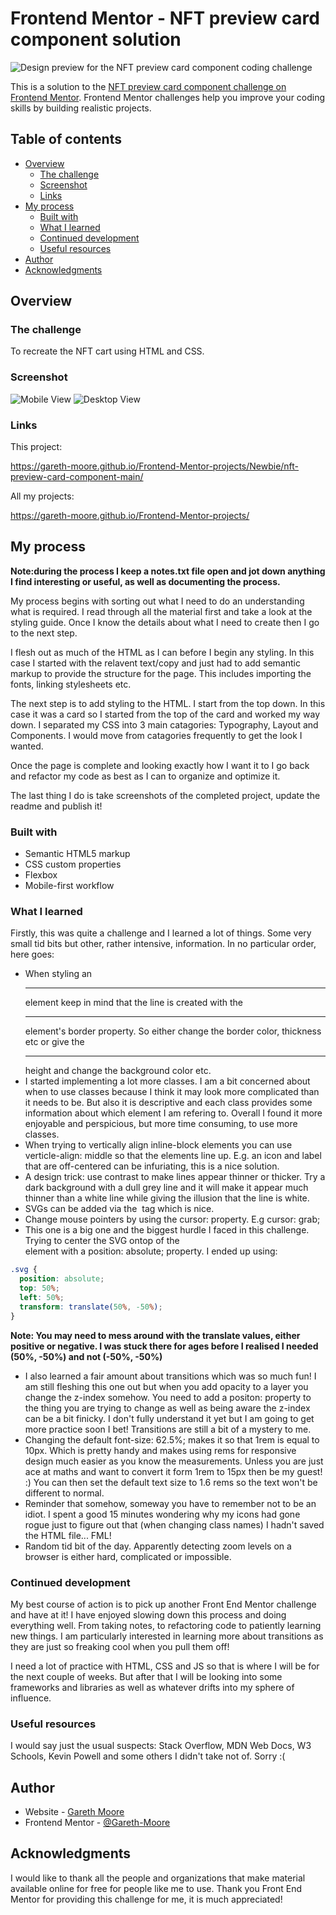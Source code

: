 # Frontend Mentor - NFT preview card component solution

![Design preview for the NFT preview card component coding challenge](./design/desktop-preview.jpg)

This is a solution to the [NFT preview card component challenge on Frontend Mentor](https://www.frontendmentor.io/challenges/nft-preview-card-component-SbdUL_w0U). Frontend Mentor challenges help you improve your coding skills by building realistic projects.

## Table of contents

- [Overview](#overview)
  - [The challenge](#the-challenge)
  - [Screenshot](#screenshot)
  - [Links](#links)
- [My process](#my-process)
  - [Built with](#built-with)
  - [What I learned](#what-i-learned)
  - [Continued development](#continued-development)
  - [Useful resources](#useful-resources)
- [Author](#author)
- [Acknowledgments](#acknowledgments)

## Overview

### The challenge

To recreate the NFT cart using HTML and CSS.

### Screenshot

![Mobile View](./mobileview.png)
![Desktop View](./desktopview.png)

### Links

This project:

https://gareth-moore.github.io/Frontend-Mentor-projects/Newbie/nft-preview-card-component-main/

All my projects:

https://gareth-moore.github.io/Frontend-Mentor-projects/

## My process

**Note:during the process I keep a notes.txt file open and jot down anything I find interesting or useful, as well as documenting the process.**

My process begins with sorting out what I need to do an understanding what is required. I read through all the material first and take a look at the styling guide. Once I know the details about what I need to create then I go to the next step.

I flesh out as much of the HTML as I can before I begin any styling. In this case I started with the relavent text/copy and just had to add semantic markup to provide the structure for the page. This includes importing the fonts, linking stylesheets etc.

The next step is to add styling to the HTML. I start from the top down. In this case it was a card so I started from the top of the card and worked my way down. I separated my CSS into 3 main catagories: Typography, Layout and Components. I would move from catagories frequently to get the look I wanted.

Once the page is complete and looking exactly how I want it to I go back and refactor my code as best as I can to organize and optimize it.

The last thing I do is take screenshots of the completed project, update the readme and publish it!

### Built with

- Semantic HTML5 markup
- CSS custom properties
- Flexbox
- Mobile-first workflow

### What I learned

Firstly, this was quite a challenge and I learned a lot of things. Some very small tid bits but other, rather intensive, information. In no particular order, here goes:

- When styling an <hr> element keep in mind that the line is created with the <hr> element's border property. So either change the border color, thickness etc or give the <hr> height and change the background color etc.
- I started implementing a lot more classes. I am a bit concerned about when to use classes because I think it may look more complicated than it needs to be. But also it is descriptive and each class provides some information about which element I am refering to. Overall I found it more enjoyable and perspicious, but more time consuming, to use more classes.
- When trying to vertically align inline-block elements you can use verticle-align: middle so that the elements line up. E.g. an icon and label that are off-centered can be infuriating, this is a nice solution.
- A design trick: use contrast to make lines appear thinner or thicker. Try a dark background with a dull grey line and it will make it appear much thinner than a white line while giving the illusion that the line is white.
- SVGs can be added via the <img> tag which is nice.
- Change mouse pointers by using the cursor: property. E.g cursor: grab;
- This one is a big one and the biggest hurdle I faced in this challenge. Trying to center the SVG ontop of the <div> element with a position: absolute; property. I ended up using:
```css
.svg {
  position: absolute;
  top: 50%;
  left: 50%;
  transform: translate(50%, -50%);
}
```
**Note: You may need to mess around with the translate values, either positive or negative. I was stuck there for ages before I realised I needed (50%, -50%) and not (-50%, -50%)**
- I also learned a fair amount about transitions which was so much fun! I am still fleshing this one out but when you add opacity to a layer you change the z-index somehow. You need to add a positon: property to the thing you are trying to change as well as being aware the z-index can be a bit finicky. I don't fully understand it yet but I am going to get more practice soon I bet! Transitions are still a bit of a mystery to me.
- Changing the default font-size: 62.5%; makes it so that 1rem is equal to 10px. Which is pretty handy and makes using rems for responsive design much easier as you know the measurements. Unless you are just ace at maths and want to convert it form 1rem to 15px then be my guest! :) You can then set the default text size to 1.6 rems so the text won't be different to normal.
- Reminder that somehow, someway you have to remember not to be an idiot. I spent a good 15 minutes wondering why my icons had gone rogue just to figure out that (when changing class names) I hadn't saved the HTML file... FML!
- Random tid bit of the day. Apparently detecting zoom levels on a browser is either hard, complicated or impossible.

### Continued development

My best course of action is to pick up another Front End Mentor challenge and have at it! I have enjoyed slowing down this process and doing everything well. From taking notes, to refactoring code to patiently learning new things. I am particularly interested in learning more about transitions as they are just so freaking cool when you pull them off!

I need a lot of practice with HTML, CSS and JS so that is where I will be for the next couple of weeks. But after that I will be looking into some frameworks and libraries as well as whatever drifts into my sphere of influence.

### Useful resources

I would say just the usual suspects: Stack Overflow, MDN Web Docs, W3 Schools, Kevin Powell and some others I didn't take not of. Sorry :(

## Author

- Website - [Gareth Moore](https://gareth-moore.github.io/Frontend-Mentor-projects/)
- Frontend Mentor - [@Gareth-Moore](https://www.frontendmentor.io/profile/Gareth-Moore)

## Acknowledgments

I would like to thank all the people and organizations that make material available online for free for people like me to use. Thank you Front End Mentor for providing this challenge for me, it is much appreciated!
